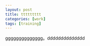 ```yaml
---
layout: post
title: ttttttttt
categories: [work]
tags: [training]
---
```


gggggggggggggg。dddddddddddddd

